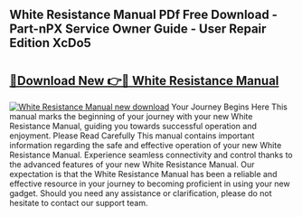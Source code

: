 ## White Resistance Manual PDf Free Download - Part-nPX Service Owner Guide - User Repair Edition XcDo5

# <h2><a href="http://bc64689.oget.top/?id=White+Resistance+Manual">🔗Download New 👉🔴 White Resistance Manual</a></h2>

[![White Resistance Manual new download](https://i.imgur.com/5g1atiW.png)](http://bc64689.oget.top/?id=White+Resistance+Manual)
Your Journey Begins Here This manual marks the beginning of your journey with your new White Resistance Manual, guiding you towards successful operation and enjoyment. Please Read Carefully This manual contains important information regarding the safe and effective operation of your new White Resistance Manual. Experience seamless connectivity and control thanks to the advanced features of your new White Resistance Manual. Our expectation is that the White Resistance Manual has been a reliable and effective resource in your journey to becoming proficient in using your new gadget. Should you need any assistance or clarification, please do not hesitate to contact our support team.
